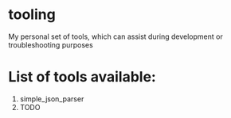 # tooling
My personal set of tools, which can assist during development or troubleshooting purposes


# List of tools available:

1. simple_json_parser
2. TODO
